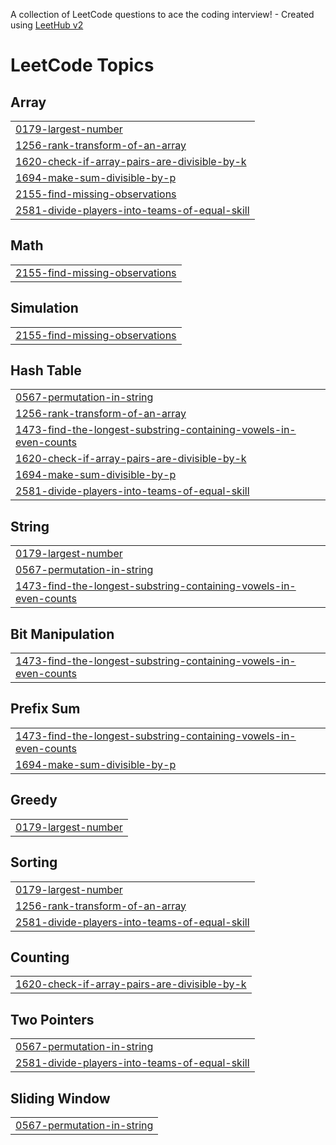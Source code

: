 A collection of LeetCode questions to ace the coding interview! - Created using [LeetHub v2](https://github.com/arunbhardwaj/LeetHub-2.0)
<!---LeetCode Topics Start-->
# LeetCode Topics
## Array
|  |
| ------- |
| [0179-largest-number](https://github.com/SakSZambare/Leetcode/tree/master/0179-largest-number) |
| [1256-rank-transform-of-an-array](https://github.com/SakSZambare/Leetcode/tree/master/1256-rank-transform-of-an-array) |
| [1620-check-if-array-pairs-are-divisible-by-k](https://github.com/SakSZambare/Leetcode/tree/master/1620-check-if-array-pairs-are-divisible-by-k) |
| [1694-make-sum-divisible-by-p](https://github.com/SakSZambare/Leetcode/tree/master/1694-make-sum-divisible-by-p) |
| [2155-find-missing-observations](https://github.com/SakSZambare/Leetcode/tree/master/2155-find-missing-observations) |
| [2581-divide-players-into-teams-of-equal-skill](https://github.com/SakSZambare/Leetcode/tree/master/2581-divide-players-into-teams-of-equal-skill) |
## Math
|  |
| ------- |
| [2155-find-missing-observations](https://github.com/SakSZambare/Leetcode/tree/master/2155-find-missing-observations) |
## Simulation
|  |
| ------- |
| [2155-find-missing-observations](https://github.com/SakSZambare/Leetcode/tree/master/2155-find-missing-observations) |
## Hash Table
|  |
| ------- |
| [0567-permutation-in-string](https://github.com/SakSZambare/Leetcode/tree/master/0567-permutation-in-string) |
| [1256-rank-transform-of-an-array](https://github.com/SakSZambare/Leetcode/tree/master/1256-rank-transform-of-an-array) |
| [1473-find-the-longest-substring-containing-vowels-in-even-counts](https://github.com/SakSZambare/Leetcode/tree/master/1473-find-the-longest-substring-containing-vowels-in-even-counts) |
| [1620-check-if-array-pairs-are-divisible-by-k](https://github.com/SakSZambare/Leetcode/tree/master/1620-check-if-array-pairs-are-divisible-by-k) |
| [1694-make-sum-divisible-by-p](https://github.com/SakSZambare/Leetcode/tree/master/1694-make-sum-divisible-by-p) |
| [2581-divide-players-into-teams-of-equal-skill](https://github.com/SakSZambare/Leetcode/tree/master/2581-divide-players-into-teams-of-equal-skill) |
## String
|  |
| ------- |
| [0179-largest-number](https://github.com/SakSZambare/Leetcode/tree/master/0179-largest-number) |
| [0567-permutation-in-string](https://github.com/SakSZambare/Leetcode/tree/master/0567-permutation-in-string) |
| [1473-find-the-longest-substring-containing-vowels-in-even-counts](https://github.com/SakSZambare/Leetcode/tree/master/1473-find-the-longest-substring-containing-vowels-in-even-counts) |
## Bit Manipulation
|  |
| ------- |
| [1473-find-the-longest-substring-containing-vowels-in-even-counts](https://github.com/SakSZambare/Leetcode/tree/master/1473-find-the-longest-substring-containing-vowels-in-even-counts) |
## Prefix Sum
|  |
| ------- |
| [1473-find-the-longest-substring-containing-vowels-in-even-counts](https://github.com/SakSZambare/Leetcode/tree/master/1473-find-the-longest-substring-containing-vowels-in-even-counts) |
| [1694-make-sum-divisible-by-p](https://github.com/SakSZambare/Leetcode/tree/master/1694-make-sum-divisible-by-p) |
## Greedy
|  |
| ------- |
| [0179-largest-number](https://github.com/SakSZambare/Leetcode/tree/master/0179-largest-number) |
## Sorting
|  |
| ------- |
| [0179-largest-number](https://github.com/SakSZambare/Leetcode/tree/master/0179-largest-number) |
| [1256-rank-transform-of-an-array](https://github.com/SakSZambare/Leetcode/tree/master/1256-rank-transform-of-an-array) |
| [2581-divide-players-into-teams-of-equal-skill](https://github.com/SakSZambare/Leetcode/tree/master/2581-divide-players-into-teams-of-equal-skill) |
## Counting
|  |
| ------- |
| [1620-check-if-array-pairs-are-divisible-by-k](https://github.com/SakSZambare/Leetcode/tree/master/1620-check-if-array-pairs-are-divisible-by-k) |
## Two Pointers
|  |
| ------- |
| [0567-permutation-in-string](https://github.com/SakSZambare/Leetcode/tree/master/0567-permutation-in-string) |
| [2581-divide-players-into-teams-of-equal-skill](https://github.com/SakSZambare/Leetcode/tree/master/2581-divide-players-into-teams-of-equal-skill) |
## Sliding Window
|  |
| ------- |
| [0567-permutation-in-string](https://github.com/SakSZambare/Leetcode/tree/master/0567-permutation-in-string) |
<!---LeetCode Topics End-->